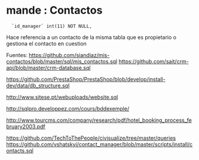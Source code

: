 # mande  : Contactos

```
  `id_manager` int(11) NOT NULL,
```
Hace referencia a un contacto de la misma tabla que es propietario o gestiona el contacto en cuestion 



Fuentes:
https://github.com/siandiaz/mis-contactos/blob/master/sql/mis_contactos.sql
https://github.com/sait/crm-api/blob/master/crm-database.sql

https://github.com/PrestaShop/PrestaShop/blob/develop/install-dev/data/db_structure.sql

http://www.sitese.pt/webuploads/website.sql

http://sqlpro.developpez.com/cours/bddexemple/

http://www.tourcms.com/company/research/pdf/hotel_booking_process_february2003.pdf


https://github.com/TechToThePeople/civisualize/tree/master/queries
https://github.com/vshatskyi/contact_manager/blob/master/scripts/install/contacts.sql


